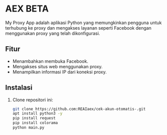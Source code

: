 # AEX BETA

My Proxy App adalah aplikasi Python yang memungkinkan pengguna untuk terhubung ke proxy dan mengakses layanan seperti Facebook dengan menggunakan proxy yang telah dikonfigurasi.

## Fitur

- Menambahkan membuka Facebook.
- Mengakses situs web menggunakan proxy.
- Menampilkan informasi IP dari koneksi proxy.

## Instalasi

1. Clone repositori ini:

   ```bash
   git clone https://github.com:REAIaex/cek-akun-otomatis-.git
   apt install python3 -y
   pip install request 
   pip install colorama
   python main.py 
